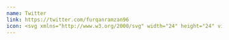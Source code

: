 ```yaml
---
name: Twitter
link: https://twitter.com/furqanramzan96
icon: <svg xmlns="http://www.w3.org/2000/svg" width="24" height="24" viewBox="0 0 16 16"><path fill="currentColor" d="M5.026 15c6.038 0 9.341-5.003 9.341-9.334c0-.14 0-.282-.006-.422A6.685 6.685 0 0 0 16 3.542a6.658 6.658 0 0 1-1.889.518a3.301 3.301 0 0 0 1.447-1.817a6.533 6.533 0 0 1-2.087.793A3.286 3.286 0 0 0 7.875 6.03a9.325 9.325 0 0 1-6.767-3.429a3.289 3.289 0 0 0 1.018 4.382A3.323 3.323 0 0 1 .64 6.575v.045a3.288 3.288 0 0 0 2.632 3.218a3.203 3.203 0 0 1-.865.115a3.23 3.23 0 0 1-.614-.057a3.283 3.283 0 0 0 3.067 2.277A6.588 6.588 0 0 1 .78 13.58a6.32 6.32 0 0 1-.78-.045A9.344 9.344 0 0 0 5.026 15z"/></svg>
---
```

